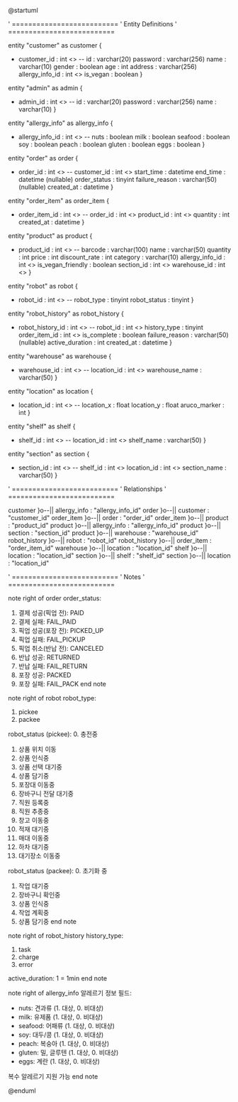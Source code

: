 @startuml

' ==========================
'  Entity Definitions
' ==========================

entity "customer" as customer {
  * customer_id : int <<PK>>
  --
  id : varchar(20)
  password : varchar(256)
  name : varchar(10)
  gender : boolean
  age : int
  address : varchar(256)
  allergy_info_id : int <<FK>>
  is_vegan : boolean
}

entity "admin" as admin {
  * admin_id : int <<PK>>
  --
  id : varchar(20)
  password : varchar(256)
  name : varchar(10)
}

entity "allergy_info" as allergy_info {
  * allergy_info_id : int <<PK>>
  --
  nuts : boolean
  milk : boolean
  seafood : boolean
  soy : boolean
  peach : boolean
  gluten : boolean
  eggs : boolean
}

entity "order" as order {
  * order_id : int <<PK>>
  --
  customer_id : int <<FK>>
  start_time : datetime
  end_time : datetime (nullable)
  order_status : tinyint
  failure_reason : varchar(50) (nullable)
  created_at : datetime
}

entity "order_item" as order_item {
  * order_item_id : int <<PK>>
  --
  order_id : int <<FK>>
  product_id : int <<FK>>
  quantity : int
  created_at : datetime
}

entity "product" as product {
  * product_id : int <<PK>>
  --
  barcode : varchar(100)
  name : varchar(50)
  quantity : int
  price : int
  discount_rate : int
  category : varchar(10)
  allergy_info_id : int <<FK>>
  is_vegan_friendly : boolean
  section_id : int <<FK>>
  warehouse_id : int <<FK>>
}

entity "robot" as robot {
  * robot_id : int <<PK>>
  --
  robot_type : tinyint
  robot_status : tinyint
}

entity "robot_history" as robot_history {
  * robot_history_id : int <<PK>>
  --
  robot_id : int <<FK>>
  history_type : tinyint
  order_item_id : int <<FK>>
  is_complete : boolean
  failure_reason : varchar(50) (nullable)
  active_duration : int
  created_at : datetime
}

entity "warehouse" as warehouse {
  * warehouse_id : int <<PK>>
  --
  location_id : int <<FK>>
  warehouse_name : varchar(50)
}

entity "location" as location {
  * location_id : int <<PK>>
  --
  location_x : float
  location_y : float
  aruco_marker : int
}

entity "shelf" as shelf {
  * shelf_id : int <<PK>>
  --
  location_id : int <<FK>>
  shelf_name : varchar(50)
}

entity "section" as section {
  * section_id : int <<PK>>
  --
  shelf_id : int <<FK>>
  location_id : int <<FK>>
  section_name : varchar(50)
}

' ==========================
'  Relationships
' ==========================

customer }o--|| allergy_info : "allergy_info_id"
order }o--|| customer : "customer_id"
order_item }o--|| order : "order_id"
order_item }o--|| product : "product_id"
product }o--|| allergy_info : "allergy_info_id"
product }o--|| section : "section_id"
product }o--|| warehouse : "warehouse_id"
robot_history }o--|| robot : "robot_id"
robot_history }o--|| order_item : "order_item_id"
warehouse }o--|| location : "location_id"
shelf }o--|| location : "location_id"
section }o--|| shelf : "shelf_id"
section }o--|| location : "location_id"

' ==========================
'  Notes
' ==========================

note right of order
  order_status:
  1. 결제 성공(픽업 전): PAID
  2. 결제 실패: FAIL_PAID
  3. 픽업 성공(포장 전): PICKED_UP
  4. 픽업 실패: FAIL_PICKUP
  5. 픽업 취소(반납 전): CANCELED
  6. 반납 성공: RETURNED
  7. 반납 실패: FAIL_RETURN
  8. 포장 성공: PACKED
  9. 포장 실패: FAIL_PACK
end note

note right of robot
  robot_type:
  1. pickee
  2. packee

  robot_status (pickee):
  0. 충전중
  1. 상품 위치 이동
  2. 상품 인식중
  3. 상품 선택 대기중
  4. 상품 담기중
  5. 포장대 이동중
  6. 장바구니 전달 대기중
  7. 직원 등록중
  8. 직원 추종중
  9. 창고 이동중
  10. 적재 대기중
  11. 매대 이동중
  12. 하차 대기중
  13. 대기장소 이동중

  robot_status (packee):
  0. 초기화 중
  1. 작업 대기중
  2. 장바구니 확인중
  3. 상품 인식중
  4. 작업 계획중
  5. 상품 담기중
end note

note right of robot_history
  history_type:
  1. task
  3. charge
  5. error

  active_duration:
  1 = 1min
end note

note right of allergy_info
  알레르기 정보 필드:
  - nuts: 견과류 (1. 대상, 0. 비대상)
  - milk: 유제품 (1. 대상, 0. 비대상)
  - seafood: 어패류 (1. 대상, 0. 비대상)
  - soy: 대두/콩 (1. 대상, 0. 비대상)
  - peach: 복숭아 (1. 대상, 0. 비대상)
  - gluten: 밀, 글루텐 (1. 대상, 0. 비대상)
  - eggs: 계란 (1. 대상, 0. 비대상)
  
  복수 알레르기 지원 가능
end note

@enduml
